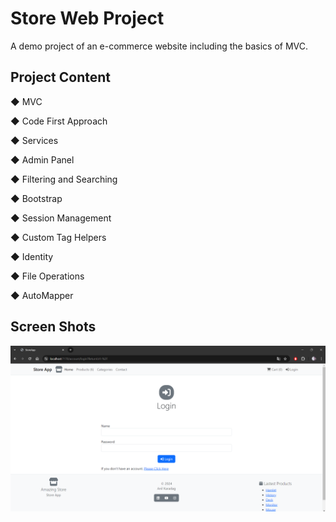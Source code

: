 # Store Web Project
 
A demo project of an e-commerce website including the basics of MVC.

Project Content
--------------------------------------------------------------------------------------

◆ MVC

◆ Code First Approach

◆ Services

◆ Admin Panel

◆ Filtering and Searching

◆ Bootstrap

◆ Session Management

◆ Custom Tag Helpers

◆ Identity

◆ File Operations

◆ AutoMapper

Screen Shots
--------------------------------------------------------------------------------------

![VerticalLight](https://github.com/alianilKaradag/Store/blob/main/StoreApp/ScreenShots/0.png)
